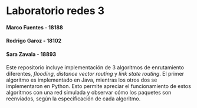 # Laboratorio redes 3
#### Marco Fuentes - 18188
#### Rodrigo Garoz - 18102
#### Sara Zavala - 18893

Este repositorio incluye implementación de 3 algoritmos de enrutamiento diferentes, *flooding*, *distance vector routing* y *link state routing*. El primer algoritmo es implementado en Java, mientras los otros dos se implementaron en Python. Esto permite apreciar el funcionamiento de estos algoritmos con una red simulada y observar cómo los paquetes son reenviados, según la especificación de cada algoritmo. 
